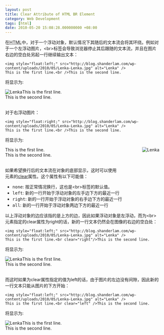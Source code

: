 ```yaml
---
layout: post
title: Clear Attribute of HTML BR Element
category: Web Development
tags: [html]
date: 2010-05-20 15:08:28.000000000 +08:00
---
```

<p>在<acronym title="HyperText Markup Language">HTML</acronym>中，对于一个浮动对象，默认情况下其随后的文本流会将其环绕。例如对于一个左浮动图片，&lt;br&gt;标签会导致浏览器停止其后跟随的文本流，并且在图片右边的空白处另起一行继续输出文本：</p>

    <img style="float:left;" src="http://blog.shanderlam.com/wp-content/uploads/2010/05/Lenka-Lenka.jpg" alt="Lenka" />
    This is the first line.<br />This is the second line.

将显示为:

<div>
    <img style="float:left;" src="http://blog.shanderlam.com/wp-content/uploads/2010/05/Lenka-Lenka.jpg" alt="Lenka" />
    This is the first line.<br />This is the second line.
</div>
<br clear="all"/>

对于右浮动图片：

    <img style="float:right;" src="http://blog.shanderlam.com/wp-content/uploads/2010/05/Lenka-Lenka.jpg" alt="Lenka" />
    This is the first line.<br />This is the second line.

将显示为:

<div>
    <img style="float:right;" src="http://blog.shanderlam.com/wp-content/uploads/2010/05/Lenka-Lenka.jpg" alt="Lenka" />
    This is the first line.<br />This is the second line.
</div>
<br clear="all"/>

如果希望换行后的文本流在对象的底部显示，这时可以使用<br>元素的[clear](http://www.w3.org/TR/html401/present/graphics.html#adef-clear)属性。这个属性有以下可能值：

<ul>
    <li><samp>none</samp>: 按正常情况换行，这也是&lt;br&gt;标签的默认值。</li>
    <li><samp>left</samp>: 新的一行开始于浮动对象的左手边下方的最近一行</li>
    <li><samp>right</samp>: 新的一行开始于浮动对象的右手边下方的最近一行</li>
    <li><samp>all</samp>: 新的一行开始于浮动对象两边下方的最近一行</li>
</ul>

以上浮动对象的边应该指的是上方的边，因此如果浮动对象是左浮动，而为&lt;br&gt;元素指定的clear属性为right的话，新的一行文本仍然会在图像的右边的空白处：

    <img style="float:left;" src="http://blog.shanderlam.com/wp-content/uploads/2010/05/Lenka-Lenka.jpg" alt="Lenka" />
    This is the first line.<br clear="right"/>This is the second line.

将显示为:

<div>
    <img style="float:left;" src="http://blog.shanderlam.com/wp-content/uploads/2010/05/Lenka-Lenka.jpg" alt="Lenka" />
    This is the first line.<br clear="right" />This is the second line.
</div>
<br clear="all"/>

而这时如果为clear属性指定的值为left的话，由于图片的左边没有间隙，因此新的一行文本只能从图片的下方开始：

    <img style="float:left;" src="http://blog.shanderlam.com/wp-content/uploads/2010/05/Lenka-Lenka.jpg" alt="Lenka" />
    This is the first line.<br clear="left" />This is the second line.
    
将显示为:

<div>
    <img style="float:left;" src="http://blog.shanderlam.com/wp-content/uploads/2010/05/Lenka-Lenka.jpg" alt="Lenka" />
    This is the first line.<br clear="left"/>This is the second line.
</div>
<br clear="all">
